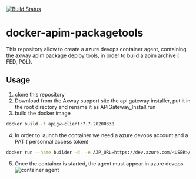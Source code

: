 [![Build Status](https://dev.azure.com/sbui/apim-emt/_apis/build/status/sbui-axway.docker-apim-packagetools?branchName=master)](https://dev.azure.com/sbui/apim-emt/_build/latest?definitionId=3&branchName=master)
# docker-apim-packagetools

This repository allow to create a azure devops container agent, containing the axway apim package deploy tools, in order to build a apim archive ( FED, POL).

## Usage
1. clone this repository
2. Download from the Axway support site the api gateway installer, put it in the root directory and rename it as APIGateway_Install.run
3. build the docker image
```bash
docker build -t apigw-client:7.7.20200330 .  
```
4. In order to launch the container we need a azure devops account and a PAT ( personnal access token)
```bash
docker run --name builder -d  -e AZP_URL=https://dev.azure.com/<USER>/ -e AZP_TOKEN=<PAT> -e AZP_AGENT_NAME=fed_builder apigw-client:7.7.20200330  
```
5. Once the container is started, the agent must appear in azure devops 
![container agent](https://github.com/sbui-axway/docker-apim-packagetools/blob/master/images/container_agent.jpg)
